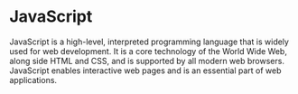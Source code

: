# JavaScript

JavaScript is a high-level, interpreted programming language that is widely used for web development. It is a core technology of the World Wide Web, along side HTML and CSS, and is supported by all modern web browsers. JavaScript enables interactive web pages and is an essential part of web applications.